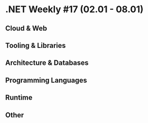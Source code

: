 # .NET Weekly #17 (02.01 - 08.01)

## Cloud & Web

## Tooling & Libraries

## Architecture & Databases

## Programming Languages

## Runtime

## Other
